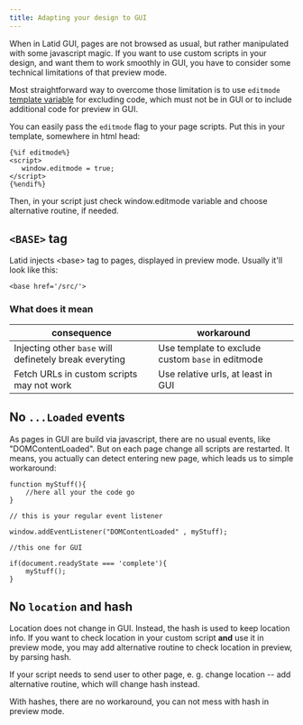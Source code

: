 ```yaml
---
title: Adapting your design to GUI
---
```



When in Latid GUI, pages are not browsed as usual, but rather manipulated with some javascript
magic. If you want to use custom scripts in your design, and want them to
work smoothly in GUI, you have to consider some
technical limitations of that preview mode. 

Most straightforward way to overcome those limitation is to use `editmode` [template variable](template_vars.md) for excluding 
code, which must not be in GUI or to include additional code for preview in GUI.


You can easily pass the `editmode` flag to your page scripts. Put this in
your template, somewhere in html head:

    {%if editmode%}
    <script> 
       window.editmode = true;
    </script>
    {%endif%}

Then, in your script just check window.editmode variable and choose alternative
routine, if needed.

`<BASE>` tag
----------
Latid injects \<base\> tag to pages, displayed in preview mode. Usually it'll look like this:

    <base href='/src/'>

### What does it mean
|  consequence                                           | workaround                                      |
|--------------------------------------------------------|-------------------------------------------------|
| Injecting other `base` will definetely break everyting |  Use template to exclude custom `base` in editmode  | 
| Fetch URLs in custom scripts may not work              | Use relative urls, at least in GUI              |


No `...Loaded` events
---------------------
As pages in GUI are build via javascript, there are no usual events, like "DOMContentLoaded". But on each page change
all scripts are restarted. It means, you actually can detect entering new page, which leads us to simple
workaround:


    function myStuff(){
        //here all your the code go
    }

    // this is your regular event listener

    window.addEventListener("DOMContentLoaded" , myStuff);

    //this one for GUI

    if(document.readyState === 'complete'){ 
        myStuff();
    }

No `location` and hash
------------

Location does not change in GUI. Instead, the hash is used to keep location info.
If you want to check location in your custom script **and** use it in preview
mode, you may add alternative routine to check location in preview, 
by parsing hash.

If your script needs to send user to other page,  e. g. change location --
add alternative routine, which will change hash instead.

With hashes, there are no workaround, you can not mess with hash in 
preview mode.

